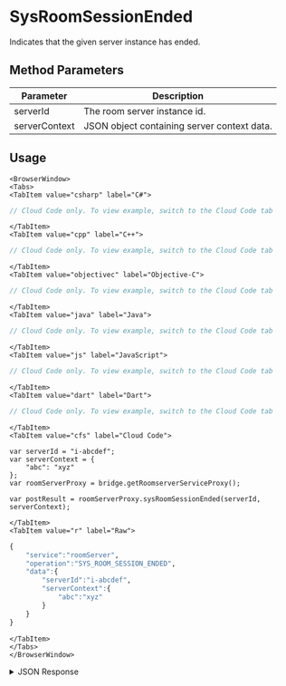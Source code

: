 # SysRoomSessionEnded
Indicates that the given server instance has ended.

<PartialServop service_name="roomServer" operation_name="SYS_ROOM_SESSION_ENDED" />

## Method Parameters
Parameter | Description
--------- | -----------
serverId | The room server instance id.
serverContext | JSON object containing server context data.

## Usage

```mdx-code-block
<BrowserWindow>
<Tabs>
<TabItem value="csharp" label="C#">
```

```csharp
// Cloud Code only. To view example, switch to the Cloud Code tab
```

```mdx-code-block
</TabItem>
<TabItem value="cpp" label="C++">
```

```cpp
// Cloud Code only. To view example, switch to the Cloud Code tab
```

```mdx-code-block
</TabItem>
<TabItem value="objectivec" label="Objective-C">
```

```objectivec
// Cloud Code only. To view example, switch to the Cloud Code tab
```

```mdx-code-block
</TabItem>
<TabItem value="java" label="Java">
```

```java
// Cloud Code only. To view example, switch to the Cloud Code tab
```

```mdx-code-block
</TabItem>
<TabItem value="js" label="JavaScript">
```

```javascript
// Cloud Code only. To view example, switch to the Cloud Code tab
```

```mdx-code-block
</TabItem>
<TabItem value="dart" label="Dart">
```

```dart
// Cloud Code only. To view example, switch to the Cloud Code tab
```

```mdx-code-block
</TabItem>
<TabItem value="cfs" label="Cloud Code">
```

```cfscript
var serverId = "i-abcdef";
var serverContext = {
    "abc": "xyz"
};
var roomServerProxy = bridge.getRoomserverServiceProxy();

var postResult = roomServerProxy.sysRoomSessionEnded(serverId, serverContext);
```

```mdx-code-block
</TabItem>
<TabItem value="r" label="Raw">
```

```r
{
    "service":"roomServer",
    "operation":"SYS_ROOM_SESSION_ENDED",
    "data":{
        "serverId":"i-abcdef",
        "serverContext":{
            "abc":"xyz"
        }
    }
}
```

```mdx-code-block
</TabItem>
</Tabs>
</BrowserWindow>
```
<details>
<summary>JSON Response</summary>

```json
{
  "status" : 200,
  "data" : {}
}
```

</details>

